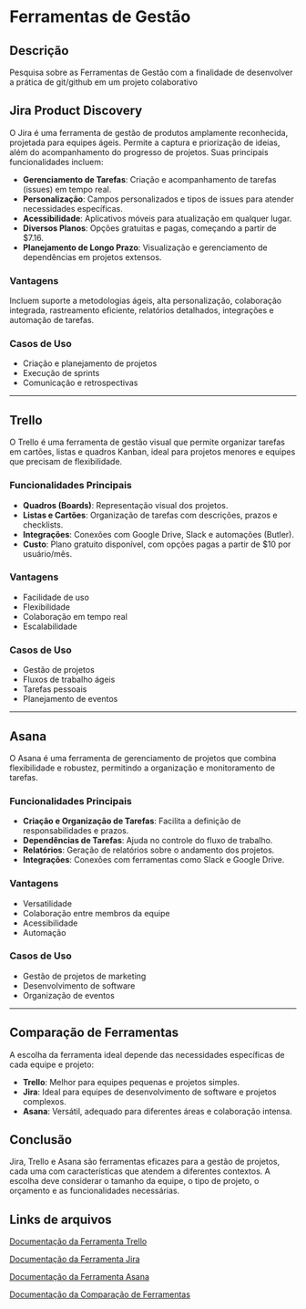 # Ferramentas de Gestão

## Descrição

Pesquisa sobre as Ferramentas de Gestão com a finalidade de desenvolver a prática de git/github em um projeto colaborativo

## Jira Product Discovery
O Jira é uma ferramenta de gestão de produtos amplamente reconhecida, projetada para equipes ágeis. Permite a captura e priorização de ideias, além do acompanhamento do progresso de projetos. Suas principais funcionalidades incluem:

- **Gerenciamento de Tarefas**: Criação e acompanhamento de tarefas (issues) em tempo real.
- **Personalização**: Campos personalizados e tipos de issues para atender necessidades específicas.
- **Acessibilidade**: Aplicativos móveis para atualização em qualquer lugar.
- **Diversos Planos**: Opções gratuitas e pagas, começando a partir de $7.16.
- **Planejamento de Longo Prazo**: Visualização e gerenciamento de dependências em projetos extensos.

### Vantagens
Incluem suporte a metodologias ágeis, alta personalização, colaboração integrada, rastreamento eficiente, relatórios detalhados, integrações e automação de tarefas.

### Casos de Uso
- Criação e planejamento de projetos
- Execução de sprints
- Comunicação e retrospectivas

---

## Trello
O Trello é uma ferramenta de gestão visual que permite organizar tarefas em cartões, listas e quadros Kanban, ideal para projetos menores e equipes que precisam de flexibilidade.

### Funcionalidades Principais
- **Quadros (Boards)**: Representação visual dos projetos.
- **Listas e Cartões**: Organização de tarefas com descrições, prazos e checklists.
- **Integrações**: Conexões com Google Drive, Slack e automações (Butler).
- **Custo**: Plano gratuito disponível, com opções pagas a partir de $10 por usuário/mês.

### Vantagens
- Facilidade de uso
- Flexibilidade
- Colaboração em tempo real
- Escalabilidade

### Casos de Uso
- Gestão de projetos
- Fluxos de trabalho ágeis
- Tarefas pessoais
- Planejamento de eventos

---

## Asana
O Asana é uma ferramenta de gerenciamento de projetos que combina flexibilidade e robustez, permitindo a organização e monitoramento de tarefas.

### Funcionalidades Principais
- **Criação e Organização de Tarefas**: Facilita a definição de responsabilidades e prazos.
- **Dependências de Tarefas**: Ajuda no controle do fluxo de trabalho.
- **Relatórios**: Geração de relatórios sobre o andamento dos projetos.
- **Integrações**: Conexões com ferramentas como Slack e Google Drive.

### Vantagens
- Versatilidade
- Colaboração entre membros da equipe
- Acessibilidade
- Automação

### Casos de Uso
- Gestão de projetos de marketing
- Desenvolvimento de software
- Organização de eventos

---

## Comparação de Ferramentas
A escolha da ferramenta ideal depende das necessidades específicas de cada equipe e projeto:

- **Trello**: Melhor para equipes pequenas e projetos simples.
- **Jira**: Ideal para equipes de desenvolvimento de software e projetos complexos.
- **Asana**: Versátil, adequado para diferentes áreas e colaboração intensa.

## Conclusão
Jira, Trello e Asana são ferramentas eficazes para a gestão de projetos, cada uma com características que atendem a diferentes contextos. A escolha deve considerar o tamanho da equipe, o tipo de projeto, o orçamento e as funcionalidades necessárias.

## Links de arquivos

[Documentação da Ferramenta Trello](https://github.com/Lupalufa/gestao_projetos_ferramenta_gerenciamento_projetos/blob/gestao_projetos_trello/ferramenta_trello/gestao_trello.md)

[Documentação da Ferramenta Jira](https://github.com/Lupalufa/gestao_projetos_ferramenta_gerenciamento_projetos/blob/gestao_projetos_jira2/ferramenta_gest%C3%A3o_jira/gestao_jira.md)

[Documentação da Ferramenta Asana](https://github.com/Lupalufa/gestao_projetos_ferramenta_gerenciamento_projetos/blob/gestao_projetos_jira2/ferramenta_gest%C3%A3o_asana/gestao_asana.md)

[Documentação da Comparação de Ferramentas](https://github.com/Lupalufa/gestao_projetos_ferramenta_gerenciamento_projetos/blob/gestao_projetos_jira2/ferramenta_compara%C3%A7%C3%A3o_ferramentas/comparacao_ferramenta.md)
